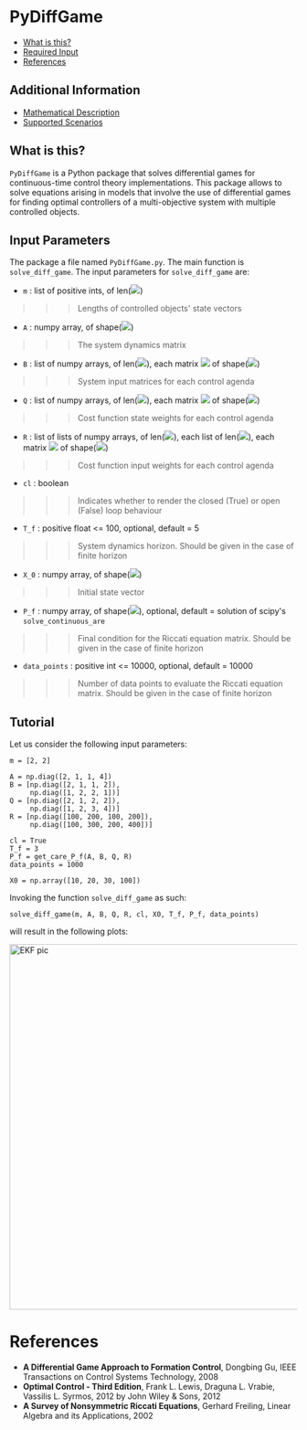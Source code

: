 # PyDiffGame
  * [What is this?](#what-is-this)
  * [Required Input](#input-Parameters)
  * [References](#references)
  
## Additional Information
  * [Mathematical Description](Math.md)
  * [Supported Scenarios](Scenarios.md)
  
## What is this?
`PyDiffGame` is a Python package that solves differential games for continuous-time control theory implementations.
This package allows to solve equations arising in models that involve the use of differential games
for finding optimal controllers of a multi-objective system with multiple controlled objects.

## Input Parameters

The package a file named `PyDiffGame.py`. The main function is `solve_diff_game`.
The input parameters for `solve_diff_game` are:

* `m` : list of positive ints, of len(<img src="https://render.githubusercontent.com/render/math?math=n">)
>>>Lengths of controlled objects' state vectors
* `A` : numpy array, of shape(<img src="https://render.githubusercontent.com/render/math?math=M,M">)
>>>The system dynamics matrix
* `B` : list of numpy arrays, of len(<img src="https://render.githubusercontent.com/render/math?math=N">), each matrix <img src="https://render.githubusercontent.com/render/math?math=B_j"> of shape(<img src="https://render.githubusercontent.com/render/math?math=M,k_j">)
>>>System input matrices for each control agenda
* `Q` : list of numpy arrays, of len(<img src="https://render.githubusercontent.com/render/math?math=N">), each matrix <img src="https://render.githubusercontent.com/render/math?math=Q_j"> of shape(<img src="https://render.githubusercontent.com/render/math?math=M,M">)
>>>Cost function state weights for each control agenda
* `R` : list of lists of numpy arrays, of len(<img src="https://render.githubusercontent.com/render/math?math=N">), each list of len(<img src="https://render.githubusercontent.com/render/math?math=N">), each matrix <img src="https://render.githubusercontent.com/render/math?math=R_{ij}"> of shape(<img src="https://render.githubusercontent.com/render/math?math=k_j,k_j">)
>>>Cost function input weights for each control agenda
* `cl` : boolean
>>>Indicates whether to render the closed (True) or open (False) loop behaviour 
* `T_f` : positive float <= 100, optional, default = 5
>>>System dynamics horizon. Should be given in the case of finite horizon
* `X_0` : numpy array, of shape(<img src="https://render.githubusercontent.com/render/math?math=M">)
>>>Initial state vector
* `P_f` : numpy array, of shape(<img src="https://render.githubusercontent.com/render/math?math=N \cdot M^2">), optional, default = solution of scipy's `solve_continuous_are`
>>>Final condition for the Riccati equation matrix. Should be given in the case of finite horizon
* `data_points` : positive int <= 10000, optional, default = 10000
>>>Number of data points to evaluate the Riccati equation matrix. Should be given in the case of finite horizon
>
## Tutorial

Let us consider the following input parameters:

```
m = [2, 2]

A = np.diag([2, 1, 1, 4])
B = [np.diag([2, 1, 1, 2]),
     np.diag([1, 2, 2, 1])]
Q = [np.diag([2, 1, 2, 2]),
     np.diag([1, 2, 3, 4])]
R = [np.diag([100, 200, 100, 200]),
     np.diag([100, 300, 200, 400])]

cl = True
T_f = 3
P_f = get_care_P_f(A, B, Q, R)
data_points = 1000

X0 = np.array([10, 20, 30, 100])
```

Invoking the function `solve_diff_game` as such:
```
solve_diff_game(m, A, B, Q, R, cl, X0, T_f, P_f, data_points)
```

will result in the following plots:

<img src="https://github.com/AtsushiSakai/PythonRoboticsGifs/raw/master/Localization/extended_kalman_filter/animation.gif" width="640" alt="EKF pic">


# References
- **A Differential Game Approach to Formation Control**, Dongbing Gu, IEEE Transactions on Control Systems Technology, 2008
- **Optimal Control - Third Edition**, Frank L. Lewis, Draguna L. Vrabie, Vassilis L. Syrmos, 2012 by John Wiley & Sons, 2012
- **A Survey of Nonsymmetric Riccati Equations**, Gerhard Freiling, Linear Algebra and its Applications, 2002
